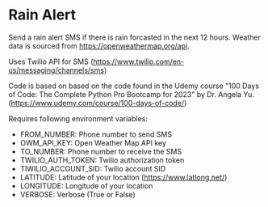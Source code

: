 # Rain Alert

Send a rain alert SMS if there is rain forcasted in the next 12 hours. 
Weather data is sourced from https://openweathermap.org/api.

Uses Twilio API for SMS (https://www.twilio.com/en-us/messaging/channels/sms)

Code is based on based on the code found in the Udemy course 
"100 Days of Code: The Complete Python Pro Bootcamp for 2023" 
by Dr. Angela Yu. (https://www.udemy.com/course/100-days-of-code/)

Requires following environment variables:

* FROM_NUMBER: Phone number to send SMS
* OWM_API_KEY: Open Weather Map API key
* TO_NUMBER: Phone number to receive the SMS
* TWILIO_AUTH_TOKEN: Twilio authorization token
* TIWILIO_ACCOUNT_SID: Twilio account SID
* LATITUDE: Latitude of your location (https://www.latlong.net/)
* LONGITUDE: Longitude of your location
* VERBOSE: Verbose (True or False)
